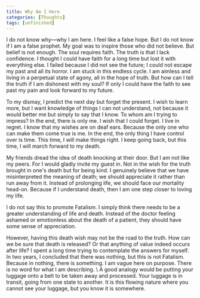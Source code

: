 ```yaml
---
title: Why Am I Here
categories: [Thoughts]
tags: [unfinished]
---
```

I do not know why—why I am here. I feel like a false hope. But I do not know if I am a false prophet. My goal was to inspire those who did not believe. But belief is not enough. The soul requires faith. The truth is that I lack confidence. I thought I could have faith for a long time but lost it with everything else. I failed because I did not see the future; I could not escape my past and all its horror. I am stuck in this endless cycle. I am aimless and living in a perpetual state of agony, all in the hope of truth. But how can I tell the truth if I am dishonest with my soul? If only I could have the faith to see past my pain and look forward to my future. 

To my dismay, I  predict the next day but forget the present. I wish to learn more, but I want knowledge of things I can not understand, not because it would better me but simply to say that I know. To whom am I trying to impress? In the end, there is only me. I wish that I could forget. I live in regret. I know that my wishes are on deaf ears. Because the only one who can make them come true is me. In the end, the only thing I have control over is time. This time, I will make things right. I keep going back, but this time, I will march forward to my death.

My friends dread the idea of death knocking at their door. But I am not like my peers. For I would gladly invite my guest in. Not in the wish for the truth brought in one's death but for being kind. I genuinely believe that we have misinterpreted the meaning of death; we should appreciate it rather than run away from it. Instead of prolonging life, we should face our mortality head-on. Because if I understand death, then I am one step closer to loving my life.

I do not say this to promote Fatalism. I simply think there needs to be a greater understanding of life and death. Instead of the doctor feeling ashamed or emotionless about the death of a patient, they should have some sense of appreciation. 

However, having this death wish may not be the road to the truth. How can we be sure that death is released? Or that anything of value indeed occurs after life? I spent a long time trying to contemplate the answers for myself. In two years, I concluded that there was nothing, but this is not Fatalism. Because in nothing, there is something. I am vague here on purpose. There is no word for what I am describing. \ A good analogy would be putting your luggage onto a belt to be taken away and processed. Your luggage is in transit, going from one state to another. It is this flowing nature where you cannot see your luggage, but you know it is somewhere.